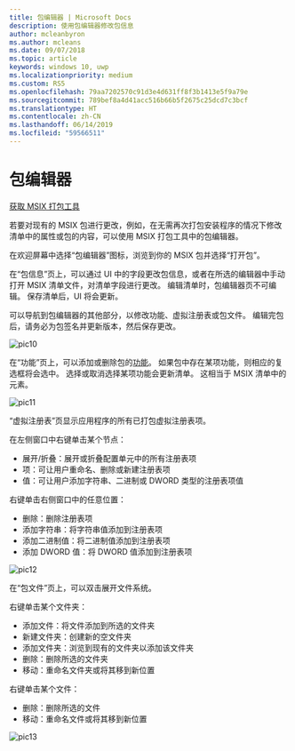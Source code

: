 ```yaml
---
title: 包编辑器 | Microsoft Docs
description: 使用包编辑器修改包信息
author: mcleanbyron
ms.author: mcleans
ms.date: 09/07/2018
ms.topic: article
keywords: windows 10, uwp
ms.localizationpriority: medium
ms.custom: RS5
ms.openlocfilehash: 79aa7202570c91d3e4d631ff8f3b1413e5f9a79e
ms.sourcegitcommit: 789bef8a4d41acc516b66b5f2675c25dcd7c3bcf
ms.translationtype: HT
ms.contentlocale: zh-CN
ms.lasthandoff: 06/14/2019
ms.locfileid: "59566511"
---
```

# <a name="package-editor"></a>包编辑器

<div class="nextstepaction"><p><a class="x-hidden-focus" href="https://www.microsoft.com/en-us/p/msix-packaging-tool/9n5lw3jbcxkf" data-linktype="external">获取 MSIX 打包工具</a></p></div>
      
若要对现有的 MSIX 包进行更改，例如，在无需再次打包安装程序的情况下修改清单中的属性或包的内容，可以使用 MSIX 打包工具中的包编辑器。 

在欢迎屏幕中选择“包编辑器”图标，浏览到你的 MSIX 包并选择“打开包”。

在“包信息”页上，可以通过 UI 中的字段更改包信息，或者在所选的编辑器中手动打开 MSIX 清单文件，对清单字段进行更改。 编辑清单时，包编辑器页不可编辑。 保存清单后，UI 将会更新。

可以导航到包编辑器的其他部分，以修改功能、虚拟注册表或包文件。 编辑完包后，请务必为包签名并更新版本，然后保存更改。 

![pic10](images/pic10.png)

在“功能”页上，可以添加或删除包的[功能](https://docs.microsoft.com/en-us/uwp/schemas/appxpackage/uapmanifestschema/element-capability)。 如果包中存在某项功能，则相应的复选框将会选中。 选择或取消选择某项功能会更新清单。 这相当于 MSIX 清单中的 <capability> 元素。

![pic11](images/pic11.png)

“虚拟注册表”页显示应用程序的所有已打包虚拟注册表项。 

在左侧窗口中右键单击某个节点：
- 展开/折叠：展开或折叠配置单元中的所有注册表项
- 项：可让用户重命名、删除或新建注册表项
- 值：可让用户添加字符串、二进制或 DWORD 类型的注册表项值

右键单击右侧窗口中的任意位置：
- 删除：删除注册表项
- 添加字符串：将字符串值添加到注册表项
- 添加二进制值：将二进制值添加到注册表项
- 添加 DWORD 值：将 DWORD 值添加到注册表项

![pic12](images/pic12.png)

在“包文件”页上，可以双击展开文件系统。 

右键单击某个文件夹：
- 添加文件：将文件添加到所选的文件夹
- 新建文件夹：创建新的空文件夹
- 添加文件夹：浏览到现有的文件夹以添加该文件夹
- 删除：删除所选的文件夹
- 移动：重命名文件夹或将其移到新位置

右键单击某个文件：
- 删除：删除所选的文件
- 移动：重命名文件或将其移到新位置

![pic13](images/pic13.png)

